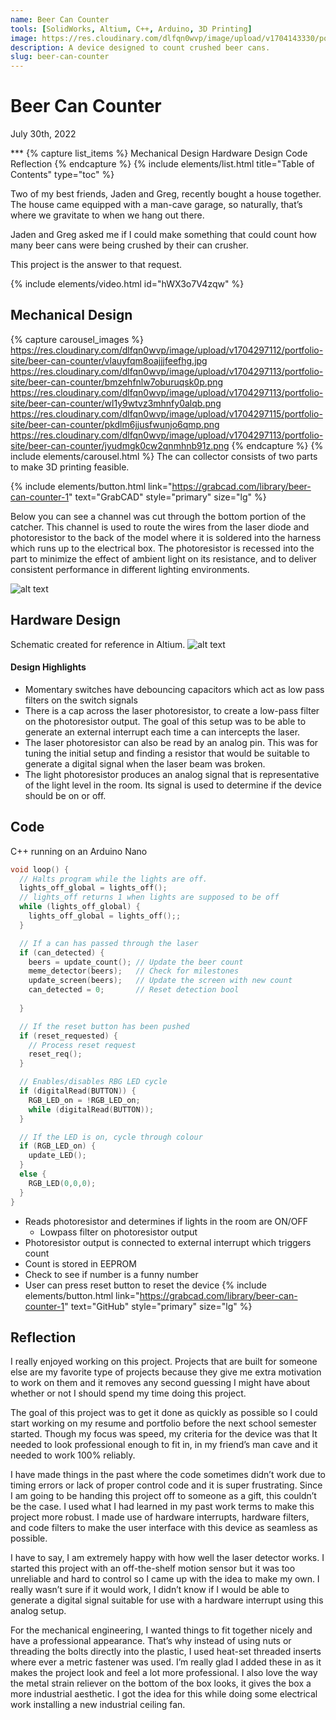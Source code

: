 ```yaml
---
name: Beer Can Counter
tools: [SolidWorks, Altium, C++, Arduino, 3D Printing]
image: https://res.cloudinary.com/dlfqn0wvp/image/upload/v1704143330/portfolio-site/beer-can-counter/pvsrgaxqygqwdru5inue.jpg
description: A device designed to count crushed beer cans.
slug: beer-can-counter
---
```


# Beer Can Counter
<p class="post-metadata text-muted">
  July 30th, 2022
</p>
***
{% capture list_items %}
Mechanical Design
Hardware Design
Code
Reflection
{% endcapture %}
{% include elements/list.html title="Table of Contents" type="toc" %}

Two of my best friends, Jaden and Greg, recently bought a house together. The house came equipped with a man-cave garage, so naturally, that’s where we gravitate to when we hang out there.

Jaden and Greg asked me if I could make something that could count how many beer cans were being crushed by their can crusher.

This project is the answer to that request.

{% include elements/video.html id="hWX3o7V4zqw" %}

## Mechanical Design
{% capture carousel_images %}
https://res.cloudinary.com/dlfqn0wvp/image/upload/v1704297112/portfolio-site/beer-can-counter/vlauyfqm8oajjjfeefhg.jpg
https://res.cloudinary.com/dlfqn0wvp/image/upload/v1704297113/portfolio-site/beer-can-counter/bmzehfnlw7oburuqsk0p.png
https://res.cloudinary.com/dlfqn0wvp/image/upload/v1704297113/portfolio-site/beer-can-counter/wl1y9wtvz3mhnfy0alqb.png
https://res.cloudinary.com/dlfqn0wvp/image/upload/v1704297115/portfolio-site/beer-can-counter/pkdlm6jjusfwunjo6qmp.png
https://res.cloudinary.com/dlfqn0wvp/image/upload/v1704297113/portfolio-site/beer-can-counter/jyudmgk0cw2qnmhnb91z.png
{% endcapture %}
{% include elements/carousel.html %}
The can collector consists of two parts to make 3D printing feasible.

{% include elements/button.html link="https://grabcad.com/library/beer-can-counter-1" text="GrabCAD" style="primary" size="lg" %}

Below you can see a channel was cut through the bottom portion of the catcher. This channel is used to route the wires from the laser diode and photoresistor to the back of the model where it is soldered into the harness which runs up to the electrical box. The photoresistor is recessed into the part to minimize the effect of ambient light on its resistance, and to deliver consistent performance in different lighting environments.

![alt text](https://res.cloudinary.com/dlfqn0wvp/image/upload/v1704138960/portfolio-site/beer-can-counter/u9e5wvfdnqsfbtugcbqn.png "Cone holder channel")

## Hardware Design
Schematic created for reference in Altium.
![alt text](https://res.cloudinary.com/dlfqn0wvp/image/upload/v1704127927/portfolio-site/beer-can-counter/qjajumrs0vukoivyrngr.jpg "Project schematic")

#### Design Highlights
* Momentary switches have debouncing capacitors which act as low pass filters on the switch signals
* There is a cap across the laser photoresistor, to create a low-pass filter on the photoresistor output. The goal of this setup was to be able to generate an external interrupt each time a can intercepts the laser.
* The laser photoresistor can also be read by an analog pin. This was for tuning the initial setup and finding a resistor that would be suitable to generate a digital signal when the laser beam was broken.
* The light photoresistor produces an analog signal that is representative of the light level in the room. Its signal is used to determine if the device should be on or off.

## Code
C++ running on an Arduino Nano
```c++
void loop() {
  // Halts program while the lights are off.
  lights_off_global = lights_off();
  // lights_off returns 1 when lights are supposed to be off
  while (lights_off_global) {
    lights_off_global = lights_off();;
  }

  // If a can has passed through the laser
  if (can_detected) {
    beers = update_count(); // Update the beer count
    meme_detector(beers);   // Check for milestones 
    update_screen(beers);   // Update the screen with new count
    can_detected = 0;       // Reset detection bool
    
  }

  // If the reset button has been pushed
  if (reset_requested) {
    // Process reset request
    reset_req();
  }

  // Enables/disables RBG LED cycle
  if (digitalRead(BUTTON)) {
    RGB_LED_on = !RGB_LED_on;
    while (digitalRead(BUTTON));
  }

  // If the LED is on, cycle through colour
  if (RGB_LED_on) {
    update_LED();
  }
  else {
    RGB_LED(0,0,0);
  }
}
```
* Reads photoresistor and determines if lights in the room are ON/OFF
    * Lowpass filter on photoresistor output
* Photoresistor output is connected to external interrupt which triggers count
* Count is stored in EEPROM
* Check to see if number is a funny number
* User can press reset button to reset the device
{% include elements/button.html link="https://grabcad.com/library/beer-can-counter-1" text="GitHub" style="primary" size="lg" %}

## Reflection
I really enjoyed working on this project. Projects that are built for someone else are my favorite type of projects because they give me extra motivation to work on them and it removes any second guessing I might have about whether or not I should spend my time doing this project.

The goal of this project was to get it done as quickly as possible so I could start working on my resume and portfolio before the next school semester started. Though my focus was speed, my criteria for the device was that It needed to look professional enough to fit in, in my friend’s man cave and it needed to work 100% reliably.

I have made things in the past where the code sometimes didn’t work due to timing errors or lack of proper control code and it is super frustrating. Since I am going to be handing this project off to someone as a gift, this couldn’t be the case. I used what I had learned in my past work terms to make this project more robust. I made use of hardware interrupts, hardware filters, and code filters to make the user interface with this device as seamless as possible.

I have to say, I am extremely happy with how well the laser detector works. I started this project with an off-the-shelf motion sensor but it was too unreliable and hard to control so I came up with the idea to make my own. I really wasn’t sure if it would work, I didn’t know if I would be able to generate a digital signal suitable for use with a hardware interrupt using this analog setup.

For the mechanical engineering, I wanted things to fit together nicely and have a professional appearance. That’s why instead of using nuts or threading the bolts directly into the plastic, I used heat-set threaded inserts where ever a metric fastener was used. I’m really glad I added these in as it makes the project look and feel a lot more professional. I also love the way the metal strain reliever on the bottom of the box looks, it gives the box a more industrial aesthetic. I got the idea for this while doing some electrical work installing a new industrial ceiling fan.
